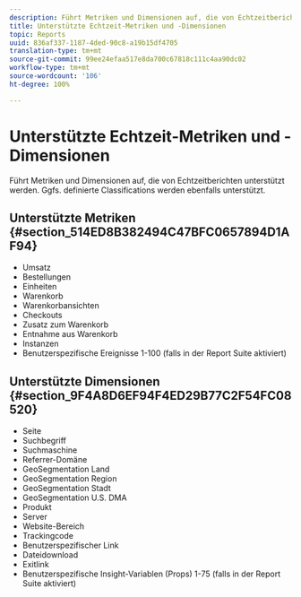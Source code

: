 ```yaml
---
description: Führt Metriken und Dimensionen auf, die von Echtzeitberichten unterstützt werden. Ggfs. definierte Classifications werden ebenfalls unterstützt.
title: Unterstützte Echtzeit-Metriken und -Dimensionen
topic: Reports
uuid: 836af337-1187-4ded-90c8-a19b15df4705
translation-type: tm+mt
source-git-commit: 99ee24efaa517e8da700c67818c111c4aa90dc02
workflow-type: tm+mt
source-wordcount: '106'
ht-degree: 100%

---
```



# Unterstützte Echtzeit-Metriken und -Dimensionen

Führt Metriken und Dimensionen auf, die von Echtzeitberichten unterstützt werden. Ggfs. definierte Classifications werden ebenfalls unterstützt.

## Unterstützte Metriken    {#section_514ED8B382494C47BFC0657894D1AF94}

* Umsatz
* Bestellungen
* Einheiten
* Warenkorb
* Warenkorbansichten
* Checkouts
* Zusatz zum Warenkorb
* Entnahme aus Warenkorb
* Instanzen
* Benutzerspezifische Ereignisse 1-100 (falls in der Report Suite aktiviert)

## Unterstützte Dimensionen    {#section_9F4A8D6EF94F4ED29B77C2F54FC08520}

* Seite
* Suchbegriff
* Suchmaschine
* Referrer-Domäne
* GeoSegmentation Land
* GeoSegmentation Region
* GeoSegmentation Stadt
* GeoSegmentation U.S. DMA
* Produkt
* Server
* Website-Bereich
* Trackingcode
* Benutzerspezifischer Link
* Dateidownload
* Exitlink
* Benutzerspezifische Insight-Variablen (Props) 1-75 (falls in der Report Suite aktiviert)

